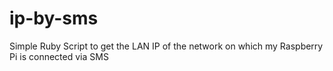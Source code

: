 # ip-by-sms
Simple Ruby Script to get the LAN IP of the network on which my Raspberry Pi is connected via SMS
